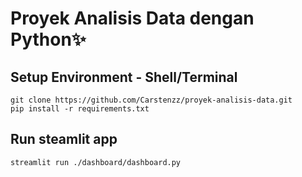 # Proyek Analisis Data dengan Python✨

## Setup Environment - Shell/Terminal
```
git clone https://github.com/Carstenzz/proyek-analisis-data.git
pip install -r requirements.txt
```

## Run steamlit app
```
streamlit run ./dashboard/dashboard.py
```